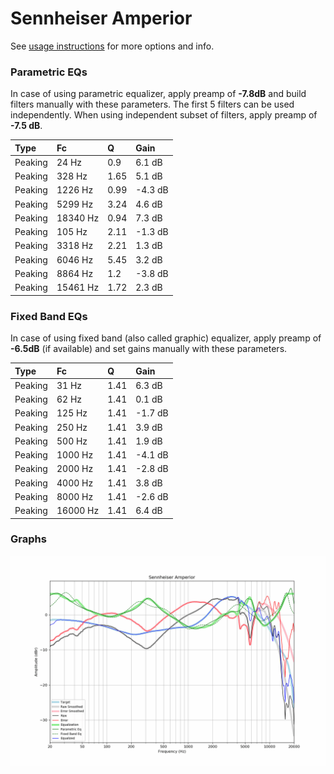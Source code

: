 # Sennheiser Amperior
See [usage instructions](https://github.com/jaakkopasanen/AutoEq#usage) for more options and info.

### Parametric EQs
In case of using parametric equalizer, apply preamp of **-7.8dB** and build filters manually
with these parameters. The first 5 filters can be used independently.
When using independent subset of filters, apply preamp of **-7.5 dB**.

| Type    | Fc       |    Q | Gain    |
|:--------|:---------|:-----|:--------|
| Peaking | 24 Hz    | 0.9  | 6.1 dB  |
| Peaking | 328 Hz   | 1.65 | 5.1 dB  |
| Peaking | 1226 Hz  | 0.99 | -4.3 dB |
| Peaking | 5299 Hz  | 3.24 | 4.6 dB  |
| Peaking | 18340 Hz | 0.94 | 7.3 dB  |
| Peaking | 105 Hz   | 2.11 | -1.3 dB |
| Peaking | 3318 Hz  | 2.21 | 1.3 dB  |
| Peaking | 6046 Hz  | 5.45 | 3.2 dB  |
| Peaking | 8864 Hz  | 1.2  | -3.8 dB |
| Peaking | 15461 Hz | 1.72 | 2.3 dB  |

### Fixed Band EQs
In case of using fixed band (also called graphic) equalizer, apply preamp of **-6.5dB**
(if available) and set gains manually with these parameters.

| Type    | Fc       |    Q | Gain    |
|:--------|:---------|:-----|:--------|
| Peaking | 31 Hz    | 1.41 | 6.3 dB  |
| Peaking | 62 Hz    | 1.41 | 0.1 dB  |
| Peaking | 125 Hz   | 1.41 | -1.7 dB |
| Peaking | 250 Hz   | 1.41 | 3.9 dB  |
| Peaking | 500 Hz   | 1.41 | 1.9 dB  |
| Peaking | 1000 Hz  | 1.41 | -4.1 dB |
| Peaking | 2000 Hz  | 1.41 | -2.8 dB |
| Peaking | 4000 Hz  | 1.41 | 3.8 dB  |
| Peaking | 8000 Hz  | 1.41 | -2.6 dB |
| Peaking | 16000 Hz | 1.41 | 6.4 dB  |

### Graphs
![](./Sennheiser%20Amperior.png)